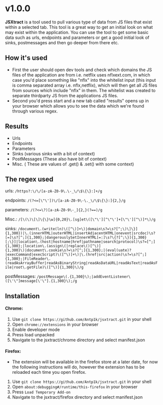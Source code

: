 # v1.0.0
**JSXtract** is a tool used to pull various type of data from JS files that exist within a selected tab. This tool is a great way to get an initial look on what may exist within the application. You can use the tool to get some basic data such as urls, endpoints and parameters or get a good initial look of sinks, postmessages and then go deeper from there etc.

## How it's used
- First the user should open dev tools and check which domains the JS files of the application are from i.e. netflix uses nflxext.com, in which case you'd place something like "nflx" into the whitelist input (this input is comma separated array i.e. nflx,netflix), which will then get all JS files from sources which include "nflx" in them. The whitelist was created to separate thirdparty JS from the applications JS files.
- Second you'd press start and a new tab called "results" opens up in your browser which allows you to see the data which we're found through various regex.

## Results
- Urls
- Endpoints
- Parameters
- Sinks (various sinks with a bit of context)
- PostMessages (These also have bit of context)
- Misc. ( These are values of .get() & .set() with some context)

## The regex used
urls: `/https?:\/\/[a-zA-Z0-9\.\-_\/\$\{\}:]+/g`

endpoints: `/(?<=[\"\'])\/[a-zA-Z0-9\-\._\/\$\{\}:]{2,}/g`

parameters: `/(?<=\?)[a-zA-Z0-9\-_]{2,}(?==)/g`

Misc.: `/[\(\)\[\]\{\}\w]{0,20}\.[sg]et\([\"\'][^\"\']+[\"\'][^\)]*\)/g`

sinks: `/document\.(write(ln)\([^\)]+\)|domain\s?=\s?[^;\)\]\}]{1,300})|\.(innerHTML|outerHTML|insertAdjacentHTML|onevent|srcdoc)\s?[=]\s?[^;]{1,300};|dangerouslySetInnerHTML[=:]\s?\{?[^;\}]{1,300}[;\}]|location\.(host|hostname|href|pathname|search|protocol)\s?=[^;]{1,300};|location\.(assign\(|replace\()[^\)]{1,300}\)|document\.cookie\s?=\s?[^;]{1,300};|(eval(uate)?|execCommand|execScript)\([^\)]+\)|\.(href|src|action)\s?=\s?[^;]{1,300};|FileReader\.(readAsArrayBuffer|readAsBinaryString|readAsDataURL|readAsText|readAsFile|root\.getFile)\([^\)]{1,300}\)/g`

postMessages: `/postMessage\(.{1,300}\);|addEventListener\([\'\"]message[\'\"].{1,300}\);/g`

## Installation
#### Chrome:
1. Use `git clone https://github.com/Antp1k/jsxtract.git` in your shell
2. Open `chrome://extensions` in your browser
3. Enable developer mode
4. Press load unpacked
5. Navigate to the jsxtract/chrome directory and select manifest.json

#### Firefox:
- The extension will be available in the firefox store at a later date, for now the following instructions will do, however the extension has to be reloaded each time you open firefox.
1. Use `git clone https://github.com/Antp1k/jsxtract.git` in your shell
2. Open `about:debugging#/runtime/this-firefox` in your browser
3. Press `Load Temporary Add-on`
4. Navigate to the jsxtract/firefox directory and select manifest.json
